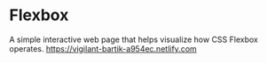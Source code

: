 # Flexbox
A simple interactive web page that helps visualize how CSS Flexbox operates.
https://vigilant-bartik-a954ec.netlify.com
